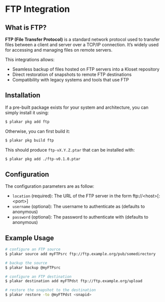 # FTP Integration

## What is FTP?

**FTP (File Transfer Protocol)** is a standard network protocol used to transfer files between a client and server over a TCP/IP connection. It’s widely used for accessing and managing files on remote servers.

This integrations allows:

- Seamless backup of files hosted on FTP servers into a Kloset repository
- Direct restoration of snapshots to remote FTP destinations
- Compatibility with legacy systems and tools that use FTP


## Installation

If a pre-built package exists for your system and architecture,
you can simply install it using:

```sh
$ plakar pkg add ftp
```

Otherwise,
you can first build it:

```sh
$ plakar pkg build ftp
```

This should produce `ftp-vX.Y.Z.ptar` that can be installed with:

```bash
$ plakar pkg add ./ftp-v0.1.0.ptar
```

## Configuration

The configuration parameters are as follow:

- `location` (required): The URL of the FTP server in the form ftp://&lt;host&gt;[:&lt;port&gt;]
- `username` (optional): The username to authenticate as (defaults to anonymous)
- `password` (optional): The password to authenticate with (defaults to anonymous)

## Example Usage

```bash
# configure an FTP source
$ plakar source add myFTPsrc ftp://ftp.example.org/pub/somedirectory

# backup the source
$ plakar backup @myFTPsrc

# configure an FTP destination
$ plakar destination add myFTPdst ftp://ftp.example.org/upload

# restore the snapshot to the destination
$ plakar restore -to @myFTPdst <snapid>
```
